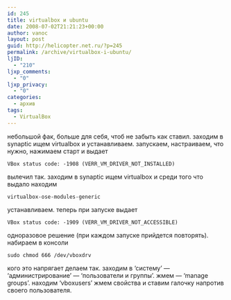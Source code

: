 ```yaml
---
id: 245
title: virtualbox и ubuntu
date: 2008-07-02T21:21:23+00:00
author: vanoc
layout: post
guid: http://helicopter.net.ru/?p=245
permalink: /archive/virtualbox-i-ubuntu/
ljID:
  - "210"
ljxp_comments:
  - "0"
ljxp_privacy:
  - "0"
categories:
  - архив
tags:
  - VirtualBox
---
```

небольшой фак, больше для себя, чтоб не забыть как ставил. заходим в synaptic ищем virtualbox и устанавливаем. запускаем, настраиваем, что нужно, нажимаем старт и выдает
  
`VBox status code: -1908 (VERR_VM_DRIVER_NOT_INSTALLED)`
  
вылечил так. заходим в synaptic ищем virtualbox и среди того что выдало находим
  
`virtualbox-ose-modules-generic`
  
устанавливаем. теперь при запуске выдает
  
`VBox status code: -1909 (VERR_VM_DRIVER_NOT_ACCESSIBLE)`
  
одноразовое решение (при каждом запуске прийдется повторять). набираем в консоли
  
`sudo chmod 666 /dev/vboxdrv`
  
кого это напрягает делаем так. заходим в &#8216;систему&#8217; &#8212; &#8216;администрирование&#8217; &#8212; &#8216;пользователи и группы&#8217;. жмем &#8212; &#8216;manage groups&#8217;. находим &#8216;vboxusers&#8217; жмем свойства и ставим галочку напротив своего пользователя.